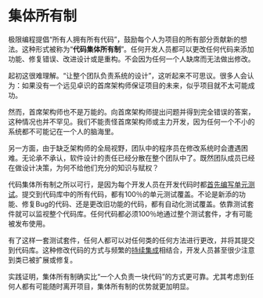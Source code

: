 <!-- Collective Ownership
 
Collective Ownership encourages everyone to contribute new ideas to all segments of the project. Any developer can change any line of code to add functionality, fix bugs, improve designs or refactor. No one person becomes a bottle neck for changes.

This is hard to understand at first. It's almost inconceivable that an entire team can be responsible for the system's design. Not having a single chief architect that keeps some visionary flame alive seems like it couldn't possibly work.

But it is not uncommon to ask a chief architect a question and get an answer that is just plain wrong. It is not a failing of your lead programmers. Any non-trivial system can not be held in one person's mind. Other programmers are hard at work changing the system without benefit of the architect's vision. Whether you realize it or not your design is already distributed among your team. If the entire team already has some responsibility for design decisions, shouldn't they receive the authority as well?

The way this works is for each developer to create unit tests for their code as it is developed. All code that is released into the source code repository includes unit tests that run at 100%. Code that is added, bugs as they are fixed, and old functionality as it is changed will be	covered by automated testing. Now you can rely on the test suite to watch dog your entire code repository. Before any code is released it must pass the entire test suite at 100%.

Once this is in place anyone can make a change to any method of any class and release it to the code repository as needed. When combined with frequent integration developers rarely even notice a class has been extended or repaired.

In practice collective ownership is actually more reliable than putting a single person in charge of watching specific classes. Especially since a person may leave the project at any time.

-->

# 集体所有制

极限编程提倡“所有人拥有所有代码”，鼓励每个人为项目的所有部分贡献新的想法。这种形式被称为“**代码集体所有制**”。任何开发人员都可以更改任何代码来添加功能、修复错误、改进设计或是重构。不会因为任何一个人缺席而无法做出修改。

起初这很难理解。“让整个团队负责系统的设计”，这听起来不可思议。很多人会认为：如果没有一个远见卓识的首席架构师保证项目的未来，似乎项目就不太可能成功。

然而，首席架构师也不是万能的。向首席架构师提出问题并得到完全错误的答案，这种情况也并不罕见。我们不能责怪首席架构师或主力开发，因为任何一个不小的系统都不可能记在一个人的脑海里。

另一方面，由于缺乏架构师的全局视野，团队中的程序员在修改系统时会遭遇困难。无论承不承认，软件设计的责任已经分散在整个团队中了。既然团队成员已经在做设计决策，为何不给他们充分的知识与赋权？

代码集体所有制之所以可行，是因为每个开发人员在开发代码时都[首先编写单元测试](test-first.md)。提交到代码库中的所有代码，都有100％的单元测试覆盖。不论是新添的功能、修复Bug的代码、还是更改旧功能的代码，都有自动化测试覆盖。依靠测试套件就可以监视整个代码库。任何代码都必须100％地通过整个测试套件，才有可能被发布使用。

有了这样一套测试套件，任何人都可以对任何类的任何方法进行更改，并将其提交到代码库。这种修改代码的方式与频繁的[持续集成](continuous-integration.md)相结合，开发人员甚至很少注意到类已被扩展或修复。

实践证明，集体所有制确实比“一个人负责一块代码”的方式更可靠。尤其考虑到任何人都有可能随时离开项目，集体所有制的优势就更加明显。 
